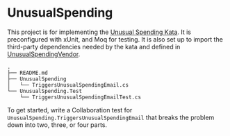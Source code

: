# UnusualSpending

This project is for implementing the [Unusual Spending
Kata](https://github.com/testdouble/contributing-tests/wiki/Unusual-Spending-Kata).
It is preconfigured with xUnit, and Moq for testing. It is also
set up to import the third-party dependencies needed by the kata and defined in
[UnusualSpendingVendor](../UnusualSpendingVendor).

```
.
├── README.md
├── UnusualSpending
│   └── TriggersUnusualSpendingEmail.cs
└── UnusualSpending.Test
    └── TriggersUnusualSpendingEmailTest.cs
```

To get started, write a Collaboration test for
`UnusualSpending.TriggersUnusualSpendingEmail` that breaks the problem down into two,
three, or four parts.
